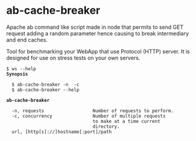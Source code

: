 # ab-cache-breaker
Apache ab command like script made in node that permits to send GET request adding a random parameter  hence causing to break intermediary and end caches.

Tool  for benchmarking your WebApp that use Protocol (HTTP) server. It is designed for use on stress tests on your own servers. 

<pre><code>$ ws --help
<strong>Synopsis</strong>

  $ ab-cache-breaker -n <requests> -c <concurrency> <url>
  $ ab-cache-breaker --help

<strong>ab-cache-breaker</strong>

  -n, requests                  Number of requests to perform.
  -c, concurrency               Number of multiple requests 
                                to make at a time current 
                                directory.
  url, [http[s]://]hostname[:port]/path  
        
</code></pre>